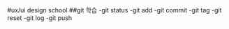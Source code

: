 #ux/ui design school
##git 학습
-git status
-git add
-git commit
-git tag
-git reset
-git log
-git push